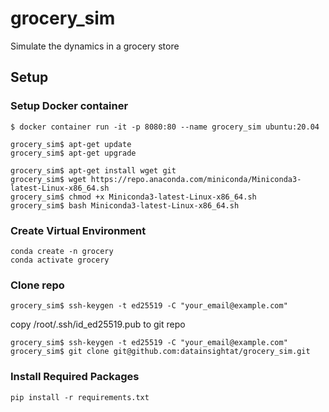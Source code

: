 # grocery_sim
Simulate the dynamics in a grocery store

## Setup

### Setup Docker container

    $ docker container run -it -p 8080:80 --name grocery_sim ubuntu:20.04
  
    grocery_sim$ apt-get update
    grocery_sim$ apt-get upgrade
    
    grocery_sim$ apt-get install wget git
    grocery_sim$ wget https://repo.anaconda.com/miniconda/Miniconda3-latest-Linux-x86_64.sh
    grocery_sim$ chmod +x Miniconda3-latest-Linux-x86_64.sh
    grocery_sim$ bash Miniconda3-latest-Linux-x86_64.sh
    
### Create Virtual Environment

    conda create -n grocery
    conda activate grocery
    
### Clone repo

    grocery_sim$ ssh-keygen -t ed25519 -C "your_email@example.com"
    
copy /root/.ssh/id_ed25519.pub to git repo

    grocery_sim$ ssh-keygen -t ed25519 -C "your_email@example.com"
    grocery_sim$ git clone git@github.com:datainsightat/grocery_sim.git

### Install Required Packages

    pip install -r requirements.txt

